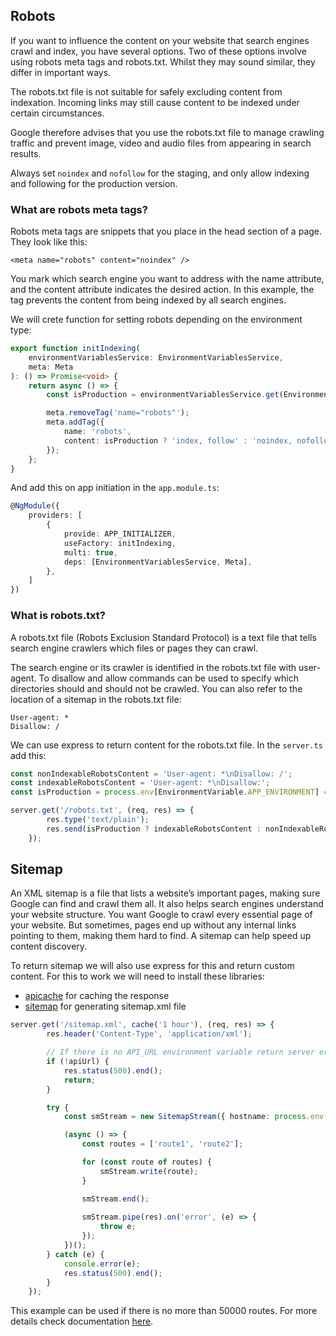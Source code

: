 ## Robots
If you want to influence the content on your website that search engines crawl and index, you have several options. Two of these options involve using robots meta tags and robots.txt. Whilst they may sound similar, they differ in important ways.

The robots.txt file is not suitable for safely excluding content from indexation. Incoming links may still cause content to be indexed under certain circumstances.

Google therefore advises that you use the robots.txt file to manage crawling traffic and prevent image, video and audio files from appearing in search results.

Always set `noindex` and `nofollow` for the staging, and only allow indexing and following for the production version.

### What are robots meta tags?
Robots meta tags are snippets that you place in the head section of a page. They look like this:

`<meta name="robots" content="noindex" />`

You mark which search engine you want to address with the name attribute, and the content attribute indicates the desired action. In this example, the tag prevents the content from being indexed by all search engines.

We will crete function for setting robots depending on the environment type:

```typescript
export function initIndexing(
	environmentVariablesService: EnvironmentVariablesService,
	meta: Meta
): () => Promise<void> {
	return async () => {
		const isProduction = environmentVariablesService.get(EnvironmentVariable.APP_ENVIRONMENT) === 'production';

		meta.removeTag('name="robots"');
		meta.addTag({
			name: 'robots',
			content: isProduction ? 'index, follow' : 'noindex, nofollow',
		});
	};
}
```

And add this on app initiation in the `app.module.ts`:

```typescript
@NgModule({
    providers: [
        {
            provide: APP_INITIALIZER,
            useFactory: initIndexing,
            multi: true,
            deps: [EnvironmentVariablesService, Meta],
        },
    ]
})
```

### What is robots.txt?
A robots.txt file (Robots Exclusion Standard Protocol) is a text file that tells search engine crawlers which files or pages they can crawl.

The search engine or its crawler is identified in the robots.txt file with user-agent. To disallow and allow commands can be used to specify which directories should and should not be crawled. You can also refer to the location of a sitemap in the robots.txt file: 

```text
User-agent: *
Disallow: /
```

We can use express to return content for the robots.txt file. In the `server.ts` add this:

```typescript
const nonIndexableRobotsContent = 'User-agent: *\nDisallow: /';
const indexableRobotsContent = 'User-agent: *\nDisallow:';
const isProduction = process.env[EnvironmentVariable.APP_ENVIRONMENT] === 'production';

server.get('/robots.txt', (req, res) => {
		res.type('text/plain');
		res.send(isProduction ? indexableRobotsContent : nonIndexableRobotsContent);
	});
```

## Sitemap
An XML sitemap is a file that lists a website’s important pages, making sure Google can find and crawl them all. It also helps search engines understand your website structure. You want Google to crawl every essential page of your website. But sometimes, pages end up without any internal links pointing to them, making them hard to find. A sitemap can help speed up content discovery.

To return sitemap we will also use express for this and return custom content. For this to work we will need to install these libraries:
 * [apicache](https://www.npmjs.com/package/apicache) for caching the response
 * [sitemap](https://www.npmjs.com/package/sitemap) for generating sitemap.xml file

```typescript
server.get('/sitemap.xml', cache('1 hour'), (req, res) => {
		res.header('Content-Type', 'application/xml');

		// If there is no API_URL environment variable return server error and stop creating sitemap
		if (!apiUrl) {
			res.status(500).end();
			return;
		}

		try {
			const smStream = new SitemapStream({ hostname: process.env[EnvironmentVariable.APP_URL] });

			(async () => {
				const routes = ['route1', 'route2'];

				for (const route of routes) {
					smStream.write(route);
				}

				smStream.end();
				
				smStream.pipe(res).on('error', (e) => {
					throw e;
				});
			})();
		} catch (e) {
			console.error(e);
			res.status(500).end();
		}
	});
```
This example can be used if there is no more than 50000 routes. For more details check documentation [here](https://www.npmjs.com/package/sitemap).
